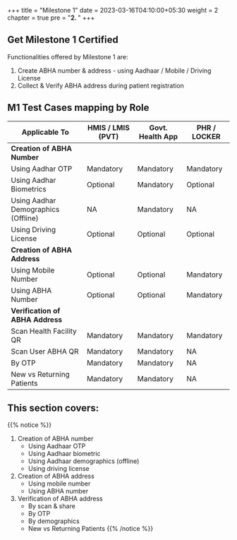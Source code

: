 +++
title = "Milestone 1"
date = 2023-03-16T04:10:00+05:30
weight = 2
chapter = true
pre = "<b>2. </b>"
+++

## Get Milestone 1 Certified

Functionalities offered by Milestone 1 are:
1. Create ABHA number & address - using Aadhaar / Mobile / Driving License
2. Collect & Verify ABHA address during patient registration


## M1 Test Cases mapping by Role

|      Applicable To                         |   HMIS / LMIS (PVT)  |   Govt. Health App  |   PHR / LOCKER    |
|-------------------------------|----------------------|--------------------|-------------------|
|   **Creation of ABHA Number**            |                      |                    |                   |
|   Using Aadhar OTP                      |   Mandatory          |   Mandatory        |   Mandatory       |
|   Using Aadhar Biometrics                      |   Optional           |   Mandatory        |   Optional        |
|   Using Aadhar Demographics (Offline)                     |   NA     |   Mandatory        |   NA  |
|   Using Driving License              |   Optional           |   Optional         |   Optional        |
|   **Creation of ABHA Address**       |                      |                    |                   |
|   Using Mobile Number               |   Optional           |   Optional         |   Mandatory       |
|   Using ABHA Number                  |   Optional           |   Optional         |   Mandatory       |
|   **Verification of ABHA Address**   |                      |                    |                   |
|   Scan Health Facility QR      |   Mandatory          |   Mandatory        |   Mandatory       |
|   Scan User ABHA QR          |   Mandatory          |   Mandatory        |   NA  |
|   By OTP             |   Mandatory          |   Mandatory        |   NA  |
|   New vs Returning Patients  |   Mandatory          |   Mandatory        |   NA  |

## This section covers:
{{% notice %}}
1. Creation of ABHA number
	- Using Aadhaar OTP
	- Using Aadhaar biometric
	- Using Aadhaar demographics (offline)
	- Using driving license
2. Creation of ABHA address
	- Using mobile number
	- Using ABHA number
3. Verification of ABHA address
	- By scan & share
	- By OTP
	- By demographics
	- New vs Returning Patients 
{{% /notice %}}
